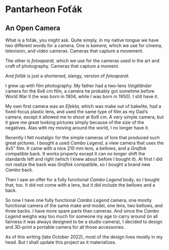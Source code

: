 # Pantarheon Foťák
## An Open Camera

What is a foťák, you might ask. Quite simply, in my native tongue we have two different words for a camera. One is _kamera,_ which we use for cinema, television, and video cameras. Cameras that capture a movement.

The other is _fotoaparát,_ which we use for the cameras used
in the art and craft of photography. Cameras that capture a
moment.

And _foťák_ is just a shortened, slangy, version of
_fotoaparát._

I grew up with film photography. My father had a two-lens _Voigtländer_ camera for the 6x6 cm film, a camera he probably got sometime before World War II (he was born in 1904, while I was born in 1950). I still have it.

My own first camera was an _Efekta,_ which was make out of bakelite, had a fixed-focus plastic lens, and used the same
type of film as my Dad’s camera, except it allowed me to shoot
at 6x9 cm. A very simple camera, but it gave me great looking pictures simply because of the size of the negatives. Alas
with my moving around the world, I no longer have it.

Recently I felt nostalgic for the simple cameras of lore that produced such great pictures. I bought a used _Cambo
Legend,_ a view camera that uses the 4x5" film. It came with a nice 210 mm lens, a bellows, and a _Graflok_ compatible back.
It works properly except it can no longer shift the standards
left and right (which I knew about before I bought it). At
first I did not realize the back was _Graflok_ compatible, so I bought a brand new _Cambo_ back.

Then I saw an offer for a fully functional _Cambo Legend_
body, so I bought that, too. It did not come with a lens, but
it did include the bellows and a back.

So now I have one fully functional _Cambo Legend_ camera, one
mostly functional camera of the same make and model, one lens,
two bellows, and three backs. I have more spare parts than
cameras. And since the _Cambo Legend_ weighs way too much for
someone my age to carry around (in all fairness it was always
designed to be a studio camera), I decided to design and
3D-print a portable camera for all those accessories.

As of this writing (late October 2022), most of the design
lives mostly in my head. But I shall update this project as
it materializes.
